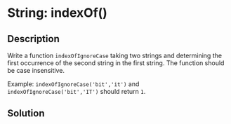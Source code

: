 # String: indexOf()

## Description

Write a function ```indexOfIgnoreCase``` taking two strings and determining the first occurrence of the second string in the first string. The function should be case insensitive.

Example: ```indexOfIgnoreCase('bit','it')``` and ```indexOfIgnoreCase('bit','IT')``` should return ```1```.

## Solution
